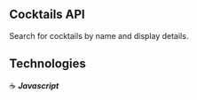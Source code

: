 ## Cocktails API

Search for cocktails by name and display details.

## Technologies

:coffee: **_Javascript_**
